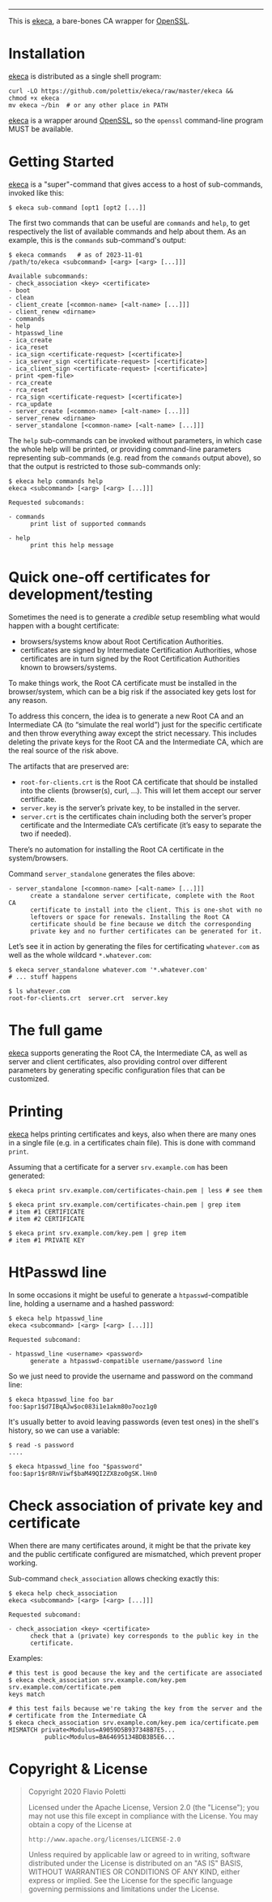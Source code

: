 ---

This is [ekeca][], a bare-bones CA wrapper for [OpenSSL][].

# Installation

[ekeca][] is distributed as a single shell program:

```
curl -LO https://github.com/polettix/ekeca/raw/master/ekeca &&
chmod +x ekeca
mv ekeca ~/bin  # or any other place in PATH
```

[ekeca][] is a wrapper around [OpenSSL][], so the `openssl` command-line
program MUST be available.

# Getting Started

[ekeca][] is a "super"-command that gives access to a host of
sub-commands, invoked like this:

```
$ ekeca sub-command [opt1 [opt2 [...]]
```

The first two commands that can be useful are `commands` and `help`, to
get respectively the list of available commands and help about them. As
an example, this is the `commands` sub-command's output:

```
$ ekeca commands   # as of 2023-11-01
/path/to/ekeca <subcommand> [<arg> [<arg> [...]]]

Available subcommands:
- check_association <key> <certificate>
- boot
- clean
- client_create [<common-name> [<alt-name> [...]]]
- client_renew <dirname>
- commands
- help
- htpasswd_line
- ica_create
- ica_reset
- ica_sign <certificate-request> [<certificate>]
- ica_server_sign <certificate-request> [<certificate>]
- ica_client_sign <certificate-request> [<certificate>]
- print <pem-file>
- rca_create
- rca_reset
- rca_sign <certificate-request> [<certificate>]
- rca_update
- server_create [<common-name> [<alt-name> [...]]]
- server_renew <dirname>
- server_standalone [<common-name> [<alt-name> [...]]]
```

The `help` sub-commands can be invoked without parameters, in which case
the whole help will be printed, or providing command-line parameters
representing sub-commands (e.g. read from the `commands` output above),
so that the output is restricted to those sub-commands only:

```
$ ekeca help commands help
ekeca <subcommand> [<arg> [<arg> [...]]]

Requested subcomands:

- commands
      print list of supported commands

- help
      print this help message
```

# Quick one-off certificates for development/testing

Sometimes the need is to generate a *credible* setup resembling what
would happen with a bought certificate:

- browsers/systems know about Root Certification Authorities.
- certificates are signed by Intermediate Certification Authorities,
  whose certificates are in turn signed by the Root Certification
  Authorities known to browsers/systems.

To make things work, the Root CA certificate must be installed in the
browser/system, which can be a big risk if the associated key gets lost
for any reason.

To address this concern, the idea is to generate a new Root CA and an
Intermediate CA (to “simulate the real world”) just for the specific
certificate and then throw everything away except the strict necessary.
This includes deleting the private keys for the Root CA and the
Intermediate CA, which are the real source of the risk above.

The artifacts that are preserved are:

- `root-for-clients.crt` is the Root CA certificate that should be
  installed into the clients (browser(s), curl, …). This will let them
  accept our server certificate.
- `server.key` is the server’s private key, to be installed in the
  server.
- `server.crt` is the certificates chain including both the server’s
  proper certificate and the Intermediate CA’s certificate (it’s easy to
  separate the two if needed).

There’s no automation for installing the Root CA certificate in the
system/browsers.

Command `server_standalone` generates the files above:

```
- server_standalone [<common-name> [<alt-name> [...]]]
      create a standalone server certificate, complete with the Root CA
      certificate to install into the client. This is one-shot with no
      leftovers or space for renewals. Installing the Root CA
      certificate should be fine because we ditch the corresponding
      private key and no further certificates can be generated for it.
```

Let’s see it in action by generating the files for certificating
`whatever.com` as well as the whole wildcard `*.whatever.com`:

```
$ ekeca server_standalone whatever.com '*.whatever.com'
# ... stuff happens

$ ls whatever.com
root-for-clients.crt  server.crt  server.key
```

# The full game

[ekeca][] supports generating the Root CA, the Intermediate CA, as well
as server and client certificates, also providing control over different
parameters by generating specific configuration files that can be
customized.

<script id="asciicast-299207" src="https://asciinema.org/a/299207.js" async=""></script>

# Printing

[ekeca][] helps printing certificates and keys, also when there are many
ones in a single file (e.g. in a certificates chain file). This is done
with command `print`.

Assuming that a certificate for a server `srv.example.com` has been
generated:

```
$ ekeca print srv.example.com/certificates-chain.pem | less # see them

$ ekeca print srv.example.com/certificates-chain.pem | grep item
# item #1 CERTIFICATE
# item #2 CERTIFICATE

$ ekeca print srv.example.com/key.pem | grep item
# item #1 PRIVATE KEY
```

# HtPasswd line

In some occasions it might be useful to generate a `htpasswd`-compatible
line, holding a username and a hashed password:

```
$ ekeca help htpasswd_line
ekeca <subcommand> [<arg> [<arg> [...]]]

Requested subcomand:

- htpasswd_line <username> <password>
      generate a htpasswd-compatible username/password line
```

So we just need to provide the username and password on the command
line:

```
$ ekeca htpasswd_line foo bar
foo:$apr1$d7IBqAJw$oc083i1e1akm80o7ooz1g0
```

It's usually better to avoid leaving passwords (even test ones) in the
shell's history, so we can use a variable:

```
$ read -s password
....

$ ekeca htpasswd_line foo "$password"
foo:$apr1$r8RnViwf$baM49QI2ZX8zo0gSK.lHn0
```

# Check association of private key and certificate

When there are many certificates around, it might be that the private
key and the public certificate configured are mismatched, which prevent
proper working.

Sub-command `check_association` allows checking exactly this:

```
$ ekeca help check_association
ekeca <subcommand> [<arg> [<arg> [...]]]

Requested subcomand:

- check_association <key> <certificate>
      check that a (private) key corresponds to the public key in the
      certificate.
```

Examples:

```
# this test is good because the key and the certificate are associated
$ ekeca check_association srv.example.com/key.pem srv.example.com/certificate.pem 
keys match

# this test fails because we're taking the key from the server and the
# certificate from the Intermediate CA
$ ekeca check_association srv.example.com/key.pem ica/certificate.pem 
MISMATCH private<Modulus=A9059D5B937348B7E5...
          public<Modulus=BA64695134BDB3B5E6...
```

# Copyright & License

> Copyright 2020 Flavio Poletti
>
> Licensed under the Apache License, Version 2.0 (the "License");
> you may not use this file except in compliance with the License.
> You may obtain a copy of the License at
>
>     http://www.apache.org/licenses/LICENSE-2.0
>
> Unless required by applicable law or agreed to in writing, software
> distributed under the License is distributed on an "AS IS" BASIS,
> WITHOUT WARRANTIES OR CONDITIONS OF ANY KIND, either express or implied.
> See the License for the specific language governing permissions and
> limitations under the License.

[ekeca]: https://github.com/polettix/ekeca
[OpenSSL]: https://www.openssl.org/
